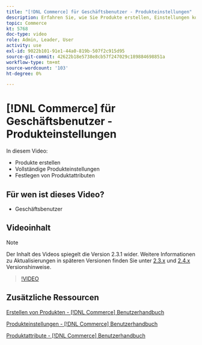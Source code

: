 ```yaml
---
title: "[!DNL Commerce] für Geschäftsbenutzer - Produkteinstellungen"
description: Erfahren Sie, wie Sie Produkte erstellen, Einstellungen konfigurieren und Attribute verwenden.
topic: Commerce
kt: 5768
doc-type: video
role: Admin, Leader, User
activity: use
exl-id: 9022b101-91e1-44a0-819b-507f2c915d95
source-git-commit: 42622b18e5738e8cb57f247029c189884698851a
workflow-type: tm+mt
source-wordcount: '103'
ht-degree: 0%

---
```


# [!DNL Commerce] für Geschäftsbenutzer - Produkteinstellungen

In diesem Video:

- Produkte erstellen
- Vollständige Produkteinstellungen
- Festlegen von Produktattributen

## Für wen ist dieses Video?

- Geschäftsbenutzer

## Videoinhalt

>[!NOTE]
>
>Der Inhalt des Videos spiegelt die Version 2.3.1 wider. Weitere Informationen zu Aktualisierungen in späteren Versionen finden Sie unter [ 2.3.x](https://devdocs.magento.com/guides/v2.3/release-notes/bk-release-notes.html) und [2.4.x](https://devdocs.magento.com/guides/v2.4/release-notes/bk-release-notes.html) Versionshinweise.

>[!VIDEO](https://video.tv.adobe.com/v/35953?quality=12&learn=on)

## Zusätzliche Ressourcen

[Erstellen von Produkten - [!DNL Commerce] Benutzerhandbuch](https://docs.magento.com/user-guide/catalog/product-create.html)

[Produkteinstellungen - [!DNL Commerce] Benutzerhandbuch](https://docs.magento.com/user-guide/catalog/settings.html)

[Produktattribute - [!DNL Commerce] Benutzerhandbuch](https://docs.magento.com/user-guide/catalog/product-attributes.html)
